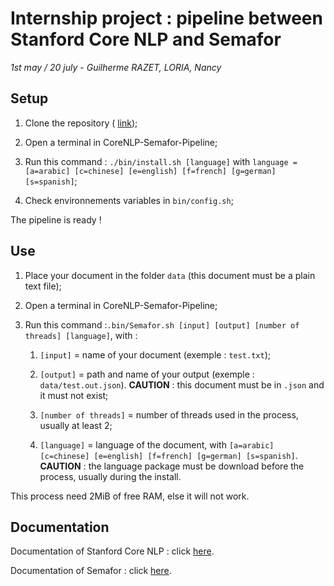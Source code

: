 # Internship project : pipeline between Stanford Core NLP and Semafor

*1st may / 20 july - Guilherme RAZET, LORIA, Nancy*

## Setup

1. Clone the repository ( [link](https://github.com/Vangelys/CoreNLP-Semafor-Pipeline.git));

2. Open a terminal in CoreNLP-Semafor-Pipeline;

3. Run this command : `./bin/install.sh [language]` with `language = [a=arabic] [c=chinese] [e=english] [f=french] [g=german] [s=spanish]`;

4. Check environnements variables in `bin/config.sh`;

The pipeline is ready !

## Use

1. Place your document in the folder `data` (this document must be a plain text file);

2. Open a terminal in CoreNLP-Semafor-Pipeline;

3. Run this command :`.bin/Semafor.sh [input] [output] [number of threads] [language]`, with :
	
	1. `[input]` = name of your document (exemple : `test.txt`);

	2. `[output]` = path and name of your output (exemple : `data/test.out.json`). **CAUTION** : this document must be in `.json` and it must not exist;

	3. `[number of threads]` = number of threads used in the process, usually at least 2;

	4. `[language]` = language of the document, with `[a=arabic] [c=chinese] [e=english] [f=french] [g=german] [s=spanish]`. **CAUTION** : the language package must be download before the process, usually during the install.

This process need 2MiB of free RAM, else it will not work.

## Documentation

Documentation of Stanford Core NLP : click [here](https://stanfordnlp.github.io/CoreNLP/index.html).

Documentation of Semafor : click [here](https://github.com/Noahs-ARK/semafor).
